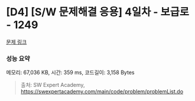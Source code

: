 # [D4] [S/W 문제해결 응용] 4일차 - 보급로 - 1249 

[문제 링크](https://swexpertacademy.com/main/code/problem/problemDetail.do?contestProbId=AV15QRX6APsCFAYD) 

### 성능 요약

메모리: 67,036 KB, 시간: 359 ms, 코드길이: 3,158 Bytes



> 출처: SW Expert Academy, https://swexpertacademy.com/main/code/problem/problemList.do